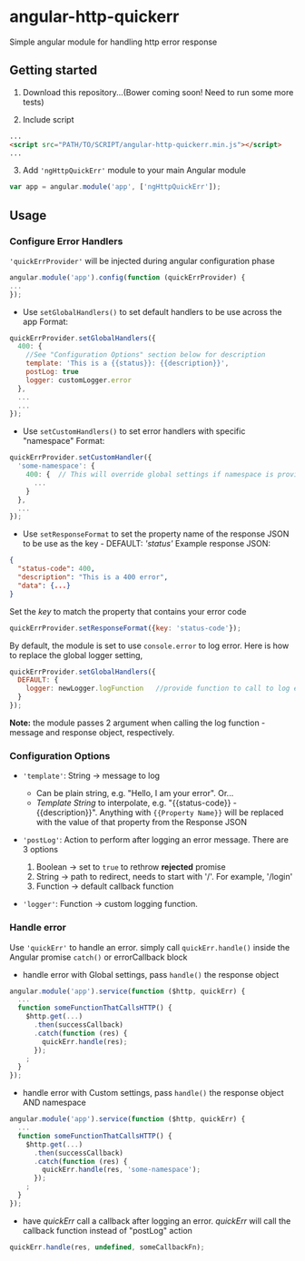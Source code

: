 # angular-http-quickerr
Simple angular module for handling http error response

## Getting started

1) Download this repository...(Bower coming soon! Need to run some more tests)

2) Include script
```html
...
<script src="PATH/TO/SCRIPT/angular-http-quickerr.min.js"></script>
...
```

3) Add `'ngHttpQuickErr'` module to your main Angular module
```javascript
var app = angular.module('app', ['ngHttpQuickErr']);
```


## Usage
### Configure Error Handlers

`'quickErrProvider'` will be injected during angular configuration phase
```javascript
angular.module('app').config(function (quickErrProvider) {
...
});
```

- Use `setGlobalHandlers()` to set default handlers to be use across the app
  Format:
```javascript
quickErrProvider.setGlobalHandlers({
  400: {
    //See "Configuration Options" section below for description
    template: 'This is a {{status}}: {{description}}',
    postLog: true
    logger: customLogger.error
  },
  ...
  ...
});
```

- Use `setCustomHandlers()` to set error handlers with specific "namespace"
  Format:
```javascript
quickErrProvider.setCustomHandler({
  'some-namespace': {
    400: {  // This will override global settings if namespace is provided during error handling
      ...
    }
  },
  ...
});
```

- Use `setResponseFormat` to set the property name of the response JSON to be use as the key - DEFAULT: *'status'*
  Example response JSON:
```json
{
  "status-code": 400,
  "description": "This is a 400 error",
  "data": {...}
}
```
  Set the *key* to match the property that contains your error code
```javascript
quickErrProvider.setResponseFormat({key: 'status-code'});
```

By default, the module is set to use `console.error` to log error. Here is how to replace the global logger setting,
```javascript
quickErrProvider.setGlobalHandlers({
  DEFAULT: {
    logger: newLogger.logFunction   //provide function to call to log error
  }
});
```
**Note:** the module passes 2 argument when calling the log function - message and response object, respectively.


### Configuration Options

- `'template'`: String -> message to log
  - Can be plain string, e.g. "Hello, I am your error". Or...
  - *Template String* to interpolate, e.g. "{{status-code}} - {{description}}". Anything with `{{Property Name}}` will be replaced with the value of that property from the Response JSON
  
- `'postLog'`: Action to perform after logging an error message. There are 3 options
  1. Boolean -> set to `true` to rethrow **rejected** promise
  2. String -> path to redirect, needs to start with '/'. For example, '/login'
  3. Function -> default callback function

- `'logger'`: Function -> custom logging function.


### Handle error

Use `'quickErr'` to handle an error. simply call `quickErr.handle()` inside the Angular promise `catch()` or errorCallback block

- handle error with Global settings, pass `handle()` the response object
```javascript
angular.module('app').service(function ($http, quickErr) {
  ...
  function someFunctionThatCallsHTTP() {
    $http.get(...)
      .then(successCallback)
      .catch(function (res) {
        quickErr.handle(res);
      });
    ;
  }
});
```

- handle error with Custom settings, pass `handle()` the response object AND namespace
```javascript
angular.module('app').service(function ($http, quickErr) {
  ...
  function someFunctionThatCallsHTTP() {
    $http.get(...)
      .then(successCallback)
      .catch(function (res) {
        quickErr.handle(res, 'some-namespace');
      });
    ;
  }
});
```

- have *quickErr* call a callback after logging an error. *quickErr* will call the callback function instead of "postLog" action
```javascript
quickErr.handle(res, undefined, someCallbackFn);
```
